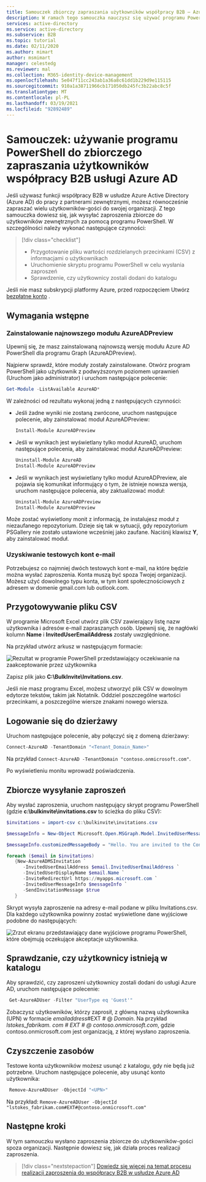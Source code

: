 ```yaml
---
title: Samouczek zbiorczy zapraszania użytkowników współpracy B2B — Azure Active Directory | Microsoft Docs
description: W ramach tego samouczka nauczysz się używać programu PowerShell i pliku CSV do wysyłania zaproszeń zbiorczych do użytkowników-Gości współpracy B2B usługi Azure AD.
services: active-directory
ms.service: active-directory
ms.subservice: B2B
ms.topic: tutorial
ms.date: 02/11/2020
ms.author: mimart
author: msmimart
manager: celestedg
ms.reviewer: mal
ms.collection: M365-identity-device-management
ms.openlocfilehash: 5e047f11cc243ab1a36a8c61dd1b229d9e115115
ms.sourcegitcommit: 910a1a38711966cb171050db245fc3b22abc8c5f
ms.translationtype: MT
ms.contentlocale: pl-PL
ms.lasthandoff: 03/19/2021
ms.locfileid: "92892489"
---
```

# <a name="tutorial-use-powershell-to-bulk-invite-azure-ad-b2b-collaboration-users"></a>Samouczek: używanie programu PowerShell do zbiorczego zapraszania użytkowników współpracy B2B usługi Azure AD

Jeśli używasz funkcji współpracy B2B w usłudze Azure Active Directory (Azure AD) do pracy z partnerami zewnętrznymi, możesz równocześnie zapraszać wielu użytkowników-gości do swojej organizacji. Z tego samouczka dowiesz się, jak wysyłać zaproszenia zbiorcze do użytkowników zewnętrznych za pomocą programu PowerShell. W szczególności należy wykonać następujące czynności:

> [!div class="checklist"]
> * Przygotowanie pliku wartości rozdzielanych przecinkami (CSV) z informacjami o użytkownikach
> * Uruchomienie skryptu programu PowerShell w celu wysłania zaproszeń
> * Sprawdzenie, czy użytkownicy zostali dodani do katalogu

Jeśli nie masz subskrypcji platformy Azure, przed rozpoczęciem Utwórz [bezpłatne konto](https://azure.microsoft.com/free/?WT.mc_id=A261C142F) . 

## <a name="prerequisites"></a>Wymagania wstępne

### <a name="install-the-latest-azureadpreview-module"></a>Zainstalowanie najnowszego modułu AzureADPreview

Upewnij się, że masz zainstalowaną najnowszą wersję modułu Azure AD PowerShell dla programu Graph (AzureADPreview). 

Najpierw sprawdź, które moduły zostały zainstalowane. Otwórz program PowerShell jako użytkownik z podwyższonym poziomem uprawnień (Uruchom jako administrator) i uruchom następujące polecenie:

```powershell
Get-Module -ListAvailable AzureAD*
```

W zależności od rezultatu wykonaj jedną z następujących czynności:

- Jeśli żadne wyniki nie zostaną zwrócone, uruchom następujące polecenie, aby zainstalować moduł AzureADPreview:
  
   ```powershell
   Install-Module AzureADPreview
   ```

- Jeśli w wynikach jest wyświetlany tylko moduł AzureAD, uruchom następujące polecenia, aby zainstalować moduł AzureADPreview: 

   ```powershell
   Uninstall-Module AzureAD
   Install-Module AzureADPreview
   ```

- Jeśli w wynikach jest wyświetlany tylko moduł AzureADPreview, ale pojawia się komunikat informujący o tym, że istnieje nowsza wersja, uruchom następujące polecenia, aby zaktualizować moduł:

   ```powershell
   Uninstall-Module AzureADPreview
   Install-Module AzureADPreview
   ```

Może zostać wyświetlony monit z informacją, że instalujesz moduł z niezaufanego repozytorium. Dzieje się tak w sytuacji, gdy repozytorium PSGallery nie zostało ustawione wcześniej jako zaufane. Naciśnij klawisz **Y**, aby zainstalować moduł.

### <a name="get-test-email-accounts"></a>Uzyskiwanie testowych kont e-mail

Potrzebujesz co najmniej dwóch testowych kont e-mail, na które będzie można wysłać zaproszenia. Konta muszą być spoza Twojej organizacji. Możesz użyć dowolnego typu konta, w tym kont społecznościowych z adresem w domenie gmail.com lub outlook.com.

## <a name="prepare-the-csv-file"></a>Przygotowywanie pliku CSV

W programie Microsoft Excel utwórz plik CSV zawierający listę nazw użytkownika i adresów e-mail zapraszanych osób. Upewnij się, że nagłówki kolumn **Name** i **InvitedUserEmailAddress** zostały uwzględnione.

Na przykład utwórz arkusz w następującym formacie:

![Rezultat w programie PowerShell przedstawiający oczekiwanie na zaakceptowanie przez użytkownika](media/tutorial-bulk-invite/AddUsersExcel.png)

Zapisz plik jako **C:\BulkInvite\Invitations.csv**. 

Jeśli nie masz programu Excel, możesz utworzyć plik CSV w dowolnym edytorze tekstów, takim jak Notatnik. Oddziel poszczególne wartości przecinkami, a poszczególne wiersze znakami nowego wiersza. 

## <a name="sign-in-to-your-tenant"></a>Logowanie się do dzierżawy

Uruchom następujące polecenie, aby połączyć się z domeną dzierżawy:

```powershell
Connect-AzureAD -TenantDomain "<Tenant_Domain_Name>"
```

Na przykład `Connect-AzureAD -TenantDomain "contoso.onmicrosoft.com"`.

Po wyświetleniu monitu wprowadź poświadczenia.

## <a name="send-bulk-invitations"></a>Zbiorcze wysyłanie zaproszeń

Aby wysłać zaproszenia, uruchom następujący skrypt programu PowerShell (gdzie **c:\bulkinvite\invitations.csv** to ścieżka do pliku CSV):

```powershell
$invitations = import-csv c:\bulkinvite\invitations.csv

$messageInfo = New-Object Microsoft.Open.MSGraph.Model.InvitedUserMessageInfo

$messageInfo.customizedMessageBody = "Hello. You are invited to the Contoso organization."

foreach ($email in $invitations)
   {New-AzureADMSInvitation `
      -InvitedUserEmailAddress $email.InvitedUserEmailAddress `
      -InvitedUserDisplayName $email.Name `
      -InviteRedirectUrl https://myapps.microsoft.com `
      -InvitedUserMessageInfo $messageInfo `
      -SendInvitationMessage $true
   }
```

Skrypt wysyła zaproszenie na adresy e-mail podane w pliku Invitations.csv. Dla każdego użytkownika powinny zostać wyświetlone dane wyjściowe podobne do następujących:

![Zrzut ekranu przedstawiający dane wyjściowe programu PowerShell, które obejmują oczekujące akceptacje użytkownika.](media/tutorial-bulk-invite/B2BBulkImport.png)

## <a name="verify-users-exist-in-the-directory"></a>Sprawdzanie, czy użytkownicy istnieją w katalogu

Aby sprawdzić, czy zaproszeni użytkownicy zostali dodani do usługi Azure AD, uruchom następujące polecenie:

```powershell
 Get-AzureADUser -Filter "UserType eq 'Guest'"
```

Zobaczysz użytkowników, którzy zaprosił, z główną nazwą użytkownika (UPN) w formacie *emailaddress*#EXT # \@ *Domain*. Na przykład *lstokes_fabrikam. com # EXT # \@ contoso.onmicrosoft.com*, gdzie contoso.onmicrosoft.com jest organizacją, z której wysłano zaproszenia.

## <a name="clean-up-resources"></a>Czyszczenie zasobów

Testowe konta użytkowników możesz usunąć z katalogu, gdy nie będą już potrzebne. Uruchom następujące polecenie, aby usunąć konto użytkownika:

```powershell
 Remove-AzureADUser -ObjectId "<UPN>"
```

Na przykład: `Remove-AzureADUser -ObjectId "lstokes_fabrikam.com#EXT#@contoso.onmicrosoft.com"`

## <a name="next-steps"></a>Następne kroki

W tym samouczku wysłano zaproszenia zbiorcze do użytkowników-gości spoza organizacji. Następnie dowiesz się, jak działa proces realizacji zaproszenia.

> [!div class="nextstepaction"]
> [Dowiedz się więcej na temat procesu realizacji zaproszenia do współpracy B2B w usłudze Azure AD](redemption-experience.md)
